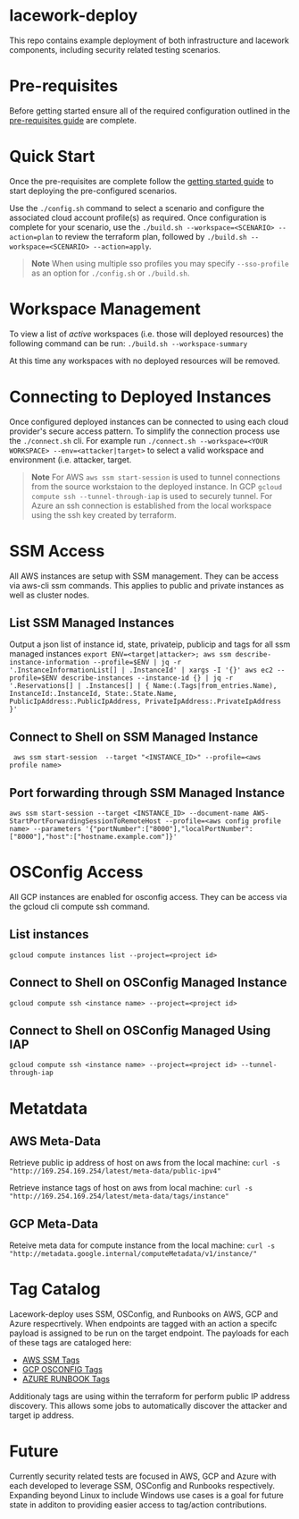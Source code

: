 # lacework-deploy

This repo contains example deployment of both infrastructure and lacework components, including security related testing scenarios.

# Pre-requisites

Before getting started ensure all of the required configuration outlined in the [pre-requisites guide](PREREQS.md) are complete.

# Quick Start

Once the pre-requisites are complete follow the [getting started guide](GETTINGSTARTED.md) to start deploying the pre-configured scenarios.

Use the `./config.sh` command to select a scenario and configure the associated cloud account profile(s) as required. Once configuration is complete for your scenario, use the `./build.sh --workspace=<SCENARIO> --action=plan` to review the terraform plan, followed by `./build.sh --workspace=<SCENARIO> --action=apply`.

> **Note**
> When using multiple sso profiles you may specify `--sso-profile` as an option for `./config.sh` or `./build.sh`.

# Workspace Management

To view a list of _active_ workspaces (i.e. those will deployed resources) the following command can be run:
`./build.sh --workspace-summary`

At this time any workspaces with no deployed resources will be removed.

# Connecting to Deployed Instances

Once configured deployed instances can be connected to using each cloud provider's secure access pattern. To simplify the connection process use the `./connect.sh` cli. For example run `./connect.sh --workspace=<YOUR WORKSPACE> --env=<attacker|target>` to select a valid workspace and environment (i.e. attacker, target. 

> **Note**
> For AWS `aws ssm start-session` is used to tunnel connections from the source workstaion to the deployed instance. In GCP `gcloud compute ssh --tunnel-through-iap` is used to securely tunnel. For Azure an ssh connection is established from the local workspace using the ssh key created by terraform.

# SSM Access

All AWS instances are setup with SSM management. They can be access via aws-cli ssm commands. This applies to public and private instances as well as cluster nodes.

## List SSM Managed Instances

Output a json list of instance id, state, privateip, publicip and tags for all ssm managed instances
`export ENV=<target|attacker>; aws ssm describe-instance-information --profile=$ENV | jq -r '.InstanceInformationList[] | .InstanceId' | xargs -I '{}' aws ec2 --profile=$ENV describe-instances --instance-id {} | jq -r '.Reservations[] | .Instances[] | { Name:(.Tags|from_entries.Name), InstanceId:.InstanceId, State:.State.Name, PublicIpAddress:.PublicIpAddress, PrivateIpAddress:.PrivateIpAddress }'`

## Connect to Shell on SSM Managed Instance

` aws ssm start-session  --target "<INSTANCE_ID>" --profile=<aws profile name>`

## Port forwarding through SSM Managed Instance

`aws ssm start-session --target <INSTANCE_ID> --document-name AWS-StartPortForwardingSessionToRemoteHost --profile=<aws config profile name> --parameters '{"portNumber":["8000"],"localPortNumber":["8000"],"host":["hostname.example.com"]}'`

# OSConfig Access

All GCP instances are enabled for osconfig access. They can be access via the gcloud cli compute ssh command.

## List instances

`gcloud compute instances list --project=<project id>`

## Connect to Shell on OSConfig Managed Instance

`gcloud compute ssh <instance name> --project=<project id>`

## Connect to Shell on OSConfig Managed Using IAP

`gcloud compute ssh <instance name> --project=<project id> --tunnel-through-iap`

# Metatdata

## AWS Meta-Data

Retrieve public ip address of host on aws from the local machine:
`curl -s "http://169.254.169.254/latest/meta-data/public-ipv4"`

Retrieve instance tags of host on aws from local machine:
`curl -s "http://169.254.169.254/latest/meta-data/tags/instance"`

## GCP Meta-Data

Reteive meta data for compute instance from the local machine:
`curl -s "http://metadata.google.internal/computeMetadata/v1/instance/"`

# Tag Catalog

Lacework-deploy uses SSM, OSConfig, and Runbooks on AWS, GCP and Azure respecrtively. When endpoints are tagged with an action a specifc payload is assigned to be run on the target endpoint. The payloads for each of these tags are cataloged here:

* [AWS SSM Tags](docs/AWS_TAGS.md)
* [GCP OSCONFIG Tags](docs/GCP_TAGS.md)
* [AZURE RUNBOOK Tags](docs/AZURE_TAGS.md)

Additionaly tags are using within the terraform for perform public IP address discovery. This allows some jobs to automatically discover the attacker and target ip address.

# Future

Currently security related tests are focused in AWS, GCP and Azure with each developed to leverage SSM, OSConfig and Runbooks respectively. Expanding beyond Linux to include Windows use cases is a goal for future state in additon to providing easier access to tag/action contributions.